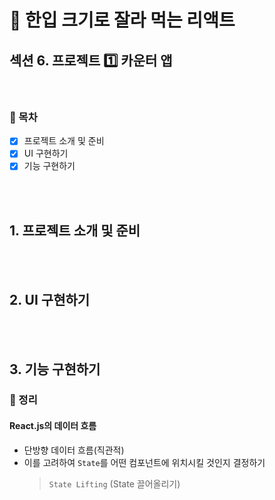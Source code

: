 # 🍰 한입 크기로 잘라 먹는 리액트

## 섹션 6. 프로젝트 1️⃣ 카운터 앱

<br>

### 🌱 목차

- [x] 프로젝트 소개 및 준비
- [x] UI 구현하기
- [x] 기능 구현하기

<br>
<br>

## 1. 프로젝트 소개 및 준비

<br>
<br>

## 2. UI 구현하기

<br>
<br>

## 3. 기능 구현하기

### 📌 정리

#### React.js의 데이터 흐름

- 단방향 데이터 흐름(직관적)
- 이를 고려하여 `State`를 어떤 컴포넌트에 위치시킬 것인지 결정하기
  > `State Lifting` (State 끌어올리기)
